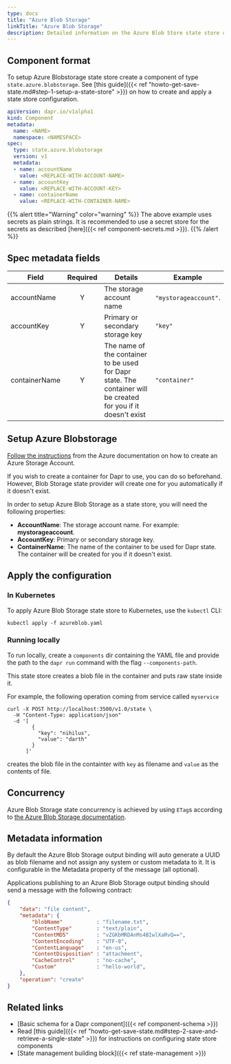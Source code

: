 ```yaml
---
type: docs
title: "Azure Blob Storage"
linkTitle: "Azure Blob Storage"
description: Detailed information on the Azure Blob Store state store component
---
```


## Component format

To setup Azure Blobstorage state store create a component of type `state.azure.blobstorage`. See [this guide]({{< ref "howto-get-save-state.md#step-1-setup-a-state-store" >}}) on how to create and apply a state store configuration.


```yaml
apiVersion: dapr.io/v1alpha1
kind: Component
metadata:
  name: <NAME>
  namespace: <NAMESPACE>
spec:
  type: state.azure.blobstorage
  version: v1
  metadata:
  - name: accountName
    value: <REPLACE-WITH-ACCOUNT-NAME>
  - name: accountKey
    value: <REPLACE-WITH-ACCOUNT-KEY>
  - name: containerName
    value: <REPLACE-WITH-CONTAINER-NAME>
```

{{% alert title="Warning" color="warning" %}}
The above example uses secrets as plain strings. It is recommended to use a secret store for the secrets as described [here]({{< ref component-secrets.md >}}).
{{% /alert %}}


## Spec metadata fields

| Field              | Required | Details | Example |
|--------------------|:--------:|---------|---------|
| accountName        | Y        | The storage account name | `"mystorageaccount"`. 
| accountKey         | Y        | Primary or secondary storage key | `"key"`
| containerName      | Y         | The name of the container to be used for Dapr state. The container will be created for you if it doesn't exist  | `"container"`

## Setup Azure Blobstorage

[Follow the instructions](https://docs.microsoft.com/en-us/azure/storage/common/storage-account-create?tabs=azure-portal) from the Azure documentation on how to create an Azure Storage Account. 

If you wish to create a container for Dapr to use, you can do so beforehand. However, Blob Storage state provider will create one for you automatically if it doesn't exist.

In order to setup Azure Blob Storage as a state store, you will need the following properties:
- **AccountName**: The storage account name. For example: **mystorageaccount**. 
- **AccountKey**: Primary or secondary storage key.
- **ContainerName**: The name of the container to be used for Dapr state. The container will be created for you if it doesn't exist.

## Apply the configuration

### In Kubernetes

To apply Azure Blob Storage state store to Kubernetes, use the `kubectl` CLI:

```
kubectl apply -f azureblob.yaml
```
### Running locally

To run locally, create a `components` dir containing the YAML file and provide the path to the `dapr run` command with the flag `--components-path`.

This state store creates a blob file in the container and puts raw state inside it.

For example, the following operation coming from service called `myservice`

```shell
curl -X POST http://localhost:3500/v1.0/state \
  -H "Content-Type: application/json"
  -d '[
        {
          "key": "nihilus",
          "value": "darth"
        }
      ]'
```

creates the blob file in the containter with `key` as filename and `value` as the contents of file.

## Concurrency

Azure Blob Storage state concurrency is achieved by using `ETag`s according to [the Azure Blob Storage documentation](https://docs.microsoft.com/en-us/azure/storage/common/storage-concurrency#managing-concurrency-in-blob-storage).

## Metadata information

By default the Azure Blob Storage output binding will auto generate a UUID as blob filename and not assign any system or custom metadata to it. It is configurable in the Metadata property of the message (all optional).

Applications publishing to an Azure Blob Storage output binding should send a message with the following contract:
```json
{
    "data": "file content",
    "metadata": {
        "blobName"           : "filename.txt",
        "ContentType"        : "text/plain",
        "ContentMD5"         : "vZGKbMRDAnMs4BIwlXaRvQ==",
        "ContentEncoding"    : "UTF-8",
        "ContentLanguage"    : "en-us",
        "ContentDisposition" : "attachment",
        "CacheControl"       : "no-cache",
        "Custom"             : "hello-world",
    },
    "operation": "create"
}
```

## Related links
- [Basic schema for a Dapr component]({{< ref component-schema >}})
- Read [this guide]({{< ref "howto-get-save-state.md#step-2-save-and-retrieve-a-single-state" >}}) for instructions on configuring state store components
- [State management building block]({{< ref state-management >}})
